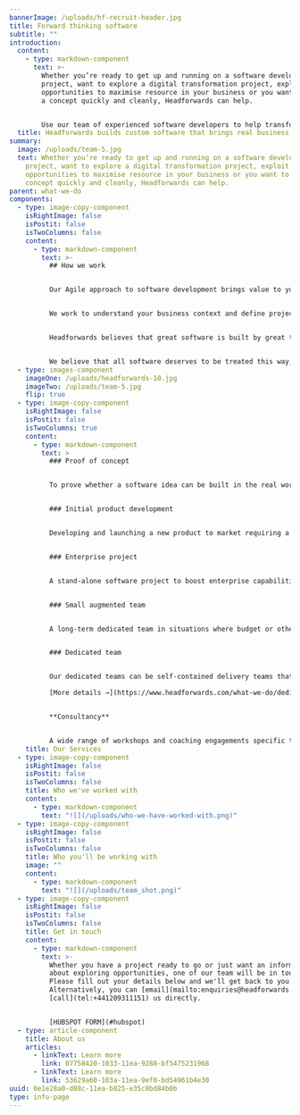 ```yaml
---
bannerImage: /uploads/hf-recruit-header.jpg
title: Forward thinking software
subtitle: ""
introduction:
  content:
    - type: markdown-component
      text: >-
        Whether you’re ready to get up and running on a software development
        project, want to explore a digital transformation project, exploit
        opportunities to maximise resource in your business or you want to test
        a concept quickly and cleanly, Headforwards can help. 


        Use our team of experienced software developers to help transform your business.
  title: Headforwards builds custom software that brings real business value.
summary:
  image: /uploads/team-5.jpg
  text: Whether you’re ready to get up and running on a software development
    project, want to explore a digital transformation project, exploit
    opportunities to maximise resource in your business or you want to test a
    concept quickly and cleanly, Headforwards can help.
parent: what-we-do
components:
  - type: image-copy-component
    isRightImage: false
    isPostit: false
    isTwoColumns: false
    content:
      - type: markdown-component
        text: >-
          ## How we work


          Our Agile approach to software development brings value to your business from the start.


          We work to understand your business context and define projects around your objectives.  Depending on your needs, our teams may be augmented with temporary developer resource or product, technical and facilitation consultancy. This flexibility can assist in rapid team creation and - in turn - rapid project starts. 


          Headforwards believes that great software is built by great teams. We believe in people over process and build our teams based on each job’s specific needs to make sure our clients get the right product. 


          We believe that all software deserves to be treated this way, irrespective of size of project or roadmap.
  - type: images-component
    imageOne: /uploads/headforwards-10.jpg
    imageTwo: /uploads/team-5.jpg
    flip: true
  - type: image-copy-component
    isRightImage: false
    isPostit: false
    isTwoColumns: true
    content:
      - type: markdown-component
        text: >
          ### Proof of concept


          To prove whether a software idea can be built in the real world, what technologies should be used and whether the software is likely to be adopted by its intended users. [More details →](https://www.headforwards.com/what-we-do/proof-of-concept/)


          ### Initial product development


          Developing and launching a new product to market requiring a rapid development cycle, strategy support, UX design and customer testing all in close client collaboration. [More details →](https://www.headforwards.com/what-we-do/initial-product-development/)


          ### Enterprise project


          A stand-alone software project to boost enterprise capabilities to support their goals. Often our clients either don't have development teams themselves or are at capacity with other work. [More details →](https://www.headforwards.com/what-we-do/enterprise-project/)


          ### Small augmented team


          A long-term dedicated team in situations where budget or other constraints don’t allow a full, cross-functional team. This model offers access to bursts of support or specialist expertise as and when appropriate. [More details →](https://www.headforwards.com/what-we-do/small-augmented-team/)


          ### Dedicated team


          Our dedicated teams can be self-contained delivery teams that provide or extend any in-house capability, or they can become an extension of existing teams, augmenting them with specific skillsets as needed. 

          [More details →](https://www.headforwards.com/what-we-do/dedicated-teams/)


          **Consultancy**


          A wide range of workshops and coaching engagements specific to a client’s needs from Vision and Roadmap creation to Agile coaching and Agile transformation support. [More details →](https://share.hsforms.com/1aRrvaaplSQC-3z6Gqj-G8Qzec3)
    title: Our Services
  - type: image-copy-component
    isRightImage: false
    isPostit: false
    isTwoColumns: false
    title: Who we've worked with
    content:
      - type: markdown-component
        text: "![](/uploads/who-we-have-worked-with.png)"
  - type: image-copy-component
    isRightImage: false
    isPostit: false
    isTwoColumns: false
    title: Who you'll be working with
    image: ""
    content:
      - type: markdown-component
        text: "![](/uploads/team_shot.png)"
  - type: image-copy-component
    isRightImage: false
    isPostit: false
    isTwoColumns: false
    title: Get in touch
    content:
      - type: markdown-component
        text: >-
          Whether you have a project ready to go or just want an informal chat
          about exploring opportunities, one of our team will be in touch.
          Please fill out your details below and we'll get back to you.
          Alternatively, you can [email](mailto:enquiries@headforwards.com) or
          [call](tel:+441209311151) us directly.


          [HUBSPOT FORM](#hubspot)
  - type: article-component
    title: About us
    articles:
      - linkText: Learn more
        link: 07758420-1033-11ea-9288-bf5475231968
      - linkText: Learn more
        link: 53629a60-103a-11ea-9ef0-bd54961b4e30
uuid: 0e1e28a0-d88c-11ea-b825-e35c8bd84b0b
type: info-page
---
```

